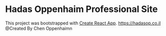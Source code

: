 # Hadas Oppenhaim Professional Site
This project was bootstrapped with [Create React App](https://github.com/facebook/create-react-app).
https://hadasop.co.il
@Created By Chen Oppenhaimn
